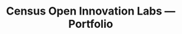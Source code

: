 ---
permalink: /portfolio/
title: "Census Open Innovation Labs — Portfolio"
description: "Showcase our program and how public can engage"
layout: portfolio
class: portfolio


project-card-group:
  - name: Census Accelerate
    class: statventures
    image: ../assets/img/projects/census-accelerate-graphic.png
    alt: StatVentures Logo
    blurb: Paired professional creatives with community organizations to develop search-optimized digital content to increase 2020 Census response rates.
    internal-link: statventures/
  - name: Census Solutions Workshops
    class: data-usability
    image: ../assets/img/projects/census-solutions-graphic.png
    alt: Photo of people gathered around a laptop
    blurb: Taught Census Bureau employees new and creative strategies to achieve their mission while focusing on the needs of communities they are serving.
  - name: Open Data for Good Grand Challenge
    class: top
    image: ../assets/img/projects/open-data-grand-challenge-graphic.png
    alt: The Opportunity Project Logo
    blurb: Advanced some of the most promising technology solutions built with open data and rewarded exemplary uses of federal open data.
    external-link: https://opportunity.census.gov/
  - name: Get Out the Count Video Challenge
    class: top
    image: ../assets/img/projects/get-out-count-graphic.png
    alt: The Opportunity Project Logo
    blurb: Rewarded the most impactful, accurate, inspiring, funny, creative, and culturally relevant videos to educate the masses about the 2020 Census and mobilized communities to respond.
    external-link: https://opportunity.census.gov/
---
